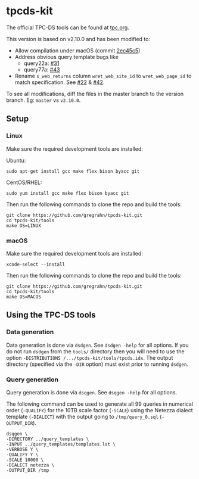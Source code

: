 # tpcds-kit

The official TPC-DS tools can be found at [tpc.org](https://www.tpc.org/tpc_documents_current_versions/current_specifications5.asp).

This version is based on v2.10.0 and has been modified to:

* Allow compilation under macOS (commit [2ec45c5](https://github.com/gregrahn/tpcds-kit/commit/2ec45c5ed97cc860819ee630770231eac738097c))
* Address obvious query template bugs like
  * query22a: [#31](https://github.com/gregrahn/tpcds-kit/issues/31)
  * query77a: [#43](https://github.com/gregrahn/tpcds-kit/issues/43)
* Rename `s_web_returns` column `wret_web_site_id` to `wret_web_page_id` to match specification. See [#22](https://github.com/gregrahn/tpcds-kit/issues/22) & [#42](https://github.com/gregrahn/tpcds-kit/issues/42).

To see all modifications, diff the files in the master branch to the version branch. Eg: `master` vs `v2.10.0`.

## Setup

### Linux

Make sure the required development tools are installed:

Ubuntu:
```
sudo apt-get install gcc make flex bison byacc git
```

CentOS/RHEL:
```
sudo yum install gcc make flex bison byacc git
```

Then run the following commands to clone the repo and build the tools:

```
git clone https://github.com/gregrahn/tpcds-kit.git
cd tpcds-kit/tools
make OS=LINUX
```

### macOS

Make sure the required development tools are installed:

```
xcode-select --install
```

Then run the following commands to clone the repo and build the tools:

```
git clone https://github.com/gregrahn/tpcds-kit.git
cd tpcds-kit/tools
make OS=MACOS
```

## Using the TPC-DS tools

### Data generation

Data generation is done via `dsdgen`.  See `dsdgen -help` for all options.  If you do not run `dsdgen` from the `tools/` directory then you will need to use the option `-DISTRIBUTIONS /.../tpcds-kit/tools/tpcds.idx`. The output directory (specified via the `-DIR` option) must exist prior to running `dsdgen`. 

### Query generation

Query generation is done via `dsqgen`.   See `dsqgen -help` for all options.

The following command can be used to generate all 99 queries in numerical order (`-QUALIFY`) for the 10TB scale factor (`-SCALE`) using the Netezza dialect template (`-DIALECT`) with the output going to `/tmp/query_0.sql` (`-OUTPUT_DIR`).

```
dsqgen \
-DIRECTORY ../query_templates \
-INPUT ../query_templates/templates.lst \
-VERBOSE Y \
-QUALIFY Y \
-SCALE 10000 \
-DIALECT netezza \
-OUTPUT_DIR /tmp
```
